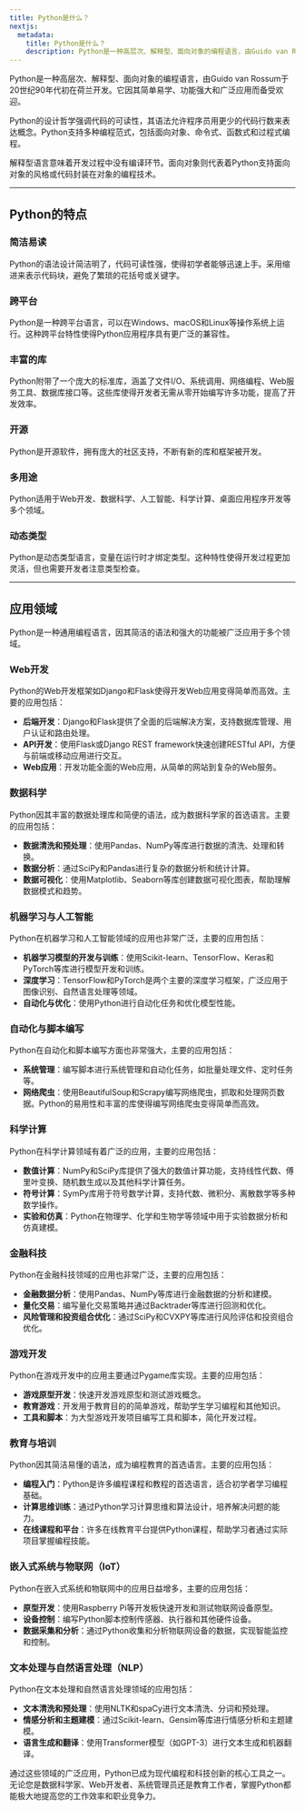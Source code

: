 ```yaml
---
title: Python是什么？
nextjs:
  metadata:
    title: Python是什么？
    description: Python是一种高层次、解释型、面向对象的编程语言，由Guido van Rossum于20世纪90年代初在荷兰开发。它因其简单易学、功能强大和广泛应用而备受欢迎。
---
```


Python是一种高层次、解释型、面向对象的编程语言，由Guido van Rossum于20世纪90年代初在荷兰开发。它因其简单易学、功能强大和广泛应用而备受欢迎。

Python的设计哲学强调代码的可读性，其语法允许程序员用更少的代码行数来表达概念。Python支持多种编程范式，包括面向对象、命令式、函数式和过程式编程。

解释型语言意味着开发过程中没有编译环节。面向对象则代表着Python支持面向对象的风格或代码封装在对象的编程技术。

---

## Python的特点

### 简洁易读

Python的语法设计简洁明了，代码可读性强，使得初学者能够迅速上手。采用缩进来表示代码块，避免了繁琐的花括号或关键字。

### 跨平台

Python是一种跨平台语言，可以在Windows、macOS和Linux等操作系统上运行。这种跨平台特性使得Python应用程序具有更广泛的兼容性。

### 丰富的库

Python附带了一个庞大的标准库，涵盖了文件I/O、系统调用、网络编程、Web服务工具、数据库接口等。这些库使得开发者无需从零开始编写许多功能，提高了开发效率。

### 开源

Python是开源软件，拥有庞大的社区支持，不断有新的库和框架被开发。

### 多用途

Python适用于Web开发、数据科学、人工智能、科学计算、桌面应用程序开发等多个领域。

### 动态类型

Python是动态类型语言，变量在运行时才绑定类型。这种特性使得开发过程更加灵活，但也需要开发者注意类型检查。

---

## 应用领域

Python是一种通用编程语言，因其简洁的语法和强大的功能被广泛应用于多个领域。

### Web开发

Python的Web开发框架如Django和Flask使得开发Web应用变得简单而高效。主要的应用包括：

- **后端开发**：Django和Flask提供了全面的后端解决方案，支持数据库管理、用户认证和路由处理。
- **API开发**：使用Flask或Django REST framework快速创建RESTful API，方便与前端或移动应用进行交互。
- **Web应用**：开发功能全面的Web应用，从简单的网站到复杂的Web服务。

### 数据科学

Python因其丰富的数据处理库和简便的语法，成为数据科学家的首选语言。主要的应用包括：

- **数据清洗和预处理**：使用Pandas、NumPy等库进行数据的清洗、处理和转换。
- **数据分析**：通过SciPy和Pandas进行复杂的数据分析和统计计算。
- **数据可视化**：使用Matplotlib、Seaborn等库创建数据可视化图表，帮助理解数据模式和趋势。

### 机器学习与人工智能

Python在机器学习和人工智能领域的应用也非常广泛，主要的应用包括：

- **机器学习模型的开发与训练**：使用Scikit-learn、TensorFlow、Keras和PyTorch等库进行模型开发和训练。
- **深度学习**：TensorFlow和PyTorch是两个主要的深度学习框架，广泛应用于图像识别、自然语言处理等领域。
- **自动化与优化**：使用Python进行自动化任务和优化模型性能。

### 自动化与脚本编写

Python在自动化和脚本编写方面也非常强大，主要的应用包括：

- **系统管理**：编写脚本进行系统管理和自动化任务，如批量处理文件、定时任务等。
- **网络爬虫**：使用BeautifulSoup和Scrapy编写网络爬虫，抓取和处理网页数据。Python的易用性和丰富的库使得编写网络爬虫变得简单而高效。

### 科学计算

Python在科学计算领域有着广泛的应用，主要的应用包括：

- **数值计算**：NumPy和SciPy库提供了强大的数值计算功能，支持线性代数、傅里叶变换、随机数生成以及其他科学计算任务。
- **符号计算**：SymPy库用于符号数学计算，支持代数、微积分、离散数学等多种数学操作。
- **实验和仿真**：Python在物理学、化学和生物学等领域中用于实验数据分析和仿真建模。

### 金融科技

Python在金融科技领域的应用也非常广泛，主要的应用包括：

- **金融数据分析**：使用Pandas、NumPy等库进行金融数据的分析和建模。
- **量化交易**：编写量化交易策略并通过Backtrader等库进行回测和优化。
- **风险管理和投资组合优化**：通过SciPy和CVXPY等库进行风险评估和投资组合优化。

### 游戏开发

Python在游戏开发中的应用主要通过Pygame库实现。主要的应用包括：

- **游戏原型开发**：快速开发游戏原型和测试游戏概念。
- **教育游戏**：开发用于教育目的的简单游戏，帮助学生学习编程和其他知识。
- **工具和脚本**：为大型游戏开发项目编写工具和脚本，简化开发过程。

### 教育与培训

Python因其简洁易懂的语法，成为编程教育的首选语言。主要的应用包括：

- **编程入门**：Python是许多编程课程和教程的首选语言，适合初学者学习编程基础。
- **计算思维训练**：通过Python学习计算思维和算法设计，培养解决问题的能力。
- **在线课程和平台**：许多在线教育平台提供Python课程，帮助学习者通过实际项目掌握编程技能。

### 嵌入式系统与物联网（IoT）

Python在嵌入式系统和物联网中的应用日益增多，主要的应用包括：

- **原型开发**：使用Raspberry Pi等开发板快速开发和测试物联网设备原型。
- **设备控制**：编写Python脚本控制传感器、执行器和其他硬件设备。
- **数据采集和分析**：通过Python收集和分析物联网设备的数据，实现智能监控和控制。

### 文本处理与自然语言处理（NLP）

Python在文本处理和自然语言处理领域的应用包括：

- **文本清洗和预处理**：使用NLTK和spaCy进行文本清洗、分词和预处理。
- **情感分析和主题建模**：通过Scikit-learn、Gensim等库进行情感分析和主题建模。
- **语言生成和翻译**：使用Transformer模型（如GPT-3）进行文本生成和机器翻译。

通过这些领域的广泛应用，Python已成为现代编程和科技创新的核心工具之一。无论您是数据科学家、Web开发者、系统管理员还是教育工作者，掌握Python都能极大地提高您的工作效率和职业竞争力。
